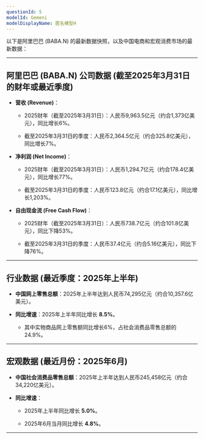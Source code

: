 ```yaml
---
questionId: 5
modelId: Gemeni
modelDisplayName: 匿名模型H
---
```

以下是阿里巴巴 (BABA.N) 的最新数据快照，以及中国电商和宏观消费市场的最新数据：

---

## 阿里巴巴 (BABA.N) 公司数据 (截至2025年3月31日的财年或最近季度)

- **营收 (Revenue)**：
    
    - 2025财年（截至2025年3月31日）：人民币9,963.5亿元（约合1,373亿美元），同比增长6%。
        
    - 截至2025年3月31日的季度：人民币2,364.5亿元（约合325.8亿美元），同比增长7%。
        
- **净利润 (Net Income)**：
    
    - 2025财年（截至2025年3月31日）：人民币1,294.7亿元（约合178.4亿美元），同比增长77%。
        
    - 截至2025年3月31日的季度：人民币123.8亿元（约合17.1亿美元），同比增长1,203%。
        
- **自由现金流 (Free Cash Flow)**：
    
    - 2025财年（截至2025年3月31日）：人民币738.7亿元（约合101.8亿美元），同比下降53%。
        
    - 截至2025年3月31日的季度：人民币37.4亿元（约合5.16亿美元），同比下降76%。
        

---

## 行业数据 (最近季度：2025年上半年)

- **中国网上零售总额**：2025年上半年达到人民币74,295亿元（约合10,357.6亿美元）。
    
- **同比增速**：2025年上半年同比增长 **8.5%**。
    
    - 其中实物商品网上零售额同比增长6%，占社会消费品零售总额的24.9%。
        

---

## 宏观数据 (最近月份：2025年6月)

- **中国社会消费品零售总额**：2025年上半年达到人民币245,458亿元（约合34,220亿美元）。
    
- **同比增速**：
    
    - 2025年上半年同比增长 **5.0%**。
        
    - 2025年6月当月同比增长 **4.8%**。
        

---